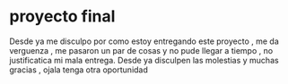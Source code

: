 # proyecto final

Desde ya me disculpo por como estoy entregando este proyecto , me da verguenza , me pasaron un par de cosas y no pude llegar a tiempo , no justificatica mi mala entrega.
Desde ya disculpen las molestias y muchas gracias , ojala tenga otra oportunidad